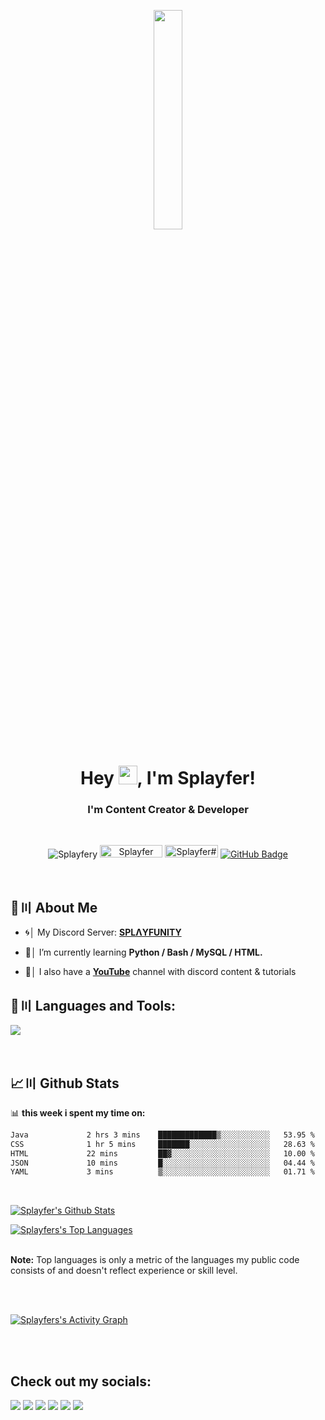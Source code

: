 <p align="center">
<a href="#"><img width="30%" height="auto" src="https://cdn.discordapp.com/attachments/985551183479463998/1001856009670758470/coding2.gif" height="175px"/></a>
</p>

<h1 align="center">Hey <img src="https://raw.githubusercontent.com/MartinHeinz/MartinHeinz/master/wave.gif" width="30px" height="30px">, I'm Splayfer!</h1>
<h3 align="center">I'm Content Creator & Developer</h3>

<br>


<p align="center">
    <img src="https://img.shields.io/github/followers/splayfery?label=Github&logo=github&style=flat-square" alt="Splayfery">
        <a href="https://youtube.com/splayfer"><img src="https://img.shields.io/youtube/channel/views/UCGvcLOmPKMv4JstBZezFkHA?label=YouTube&logo=YouTube&style=flat-square" alt="Splayfer" width="100" height="20"/></a>
    <a href="https://discord.gg/splayfer"><img src="https://img.shields.io/badge/Discord-7488cd?style=for-the-badge&logo=discord&logoColor=white" alt="Splayfer#9999" width="85" height="20"/></a>
    <a href="https://github.com/Splayfery?tab=followers"><img src="https://img.shields.io/github/followers/Splayfery?label=Followers&style=social" alt="GitHub Badge"></a>
</p>



<br>

## 🔎〣 About Me

- 🌀│ My Discord Server: **[SPLΛYFUNITY](https://discord.gg/V2Vc5hpRkH)**

- 🌱│ I’m currently learning **Python / Bash / MySQL / HTML.**

- 🎥│ I also have a **[YouTube](https://youtube.com/splayfer)** channel with discord content & tutorials

## 🚀〣 Languages and Tools:

![](https://skillicons.dev/icons?i=java,github,mysql,linux,bash,git,discord,bots,mongodb)

<br/>

## 📈〣 Github Stats

📊 **this week i spent my time on:**
<!--START_SECTION:waka-->

```txt
Java             2 hrs 3 mins    █████████████▒░░░░░░░░░░░   53.95 %
CSS              1 hr 5 mins     ███████░░░░░░░░░░░░░░░░░░   28.63 %
HTML             22 mins         ██▓░░░░░░░░░░░░░░░░░░░░░░   10.00 %
JSON             10 mins         █░░░░░░░░░░░░░░░░░░░░░░░░   04.44 %
YAML             3 mins          ▒░░░░░░░░░░░░░░░░░░░░░░░░   01.71 %
```

<!--END_SECTION:waka-->

  <br/>
    <p float="above">
    <a href="https://github.com/Splayfery/github-readme-stats"><img alt="Splayfer's Github Stats" src="https://github-readme-stats.vercel.app/api?username=Splayfery&show_icons=true&count_private=true&theme=react&hide_border=true&bg_color=0D1117" /></a>
    
  <a href="https://github.com/Splayfery/github-readme-stats"><img alt="Splayfers's Top Languages" src="https://github-readme-stats.vercel.app/api/top-langs/?username=Splayfery&langs_count=8&count_private=true&layout=compact&theme=react&hide_border=true&bg_color=0D1117" /></a>
    </p>
    <br/>
  <b>Note:</b> Top languages is only a metric of the languages my public code consists of and doesn't reflect experience or skill level.

<br/>
<br/>

<p align="right">

<a href="https://github.com/Splayfery/github-readme-activity-graph"><img alt="Splayfers's Activity Graph" src="https://activity-graph.herokuapp.com/graph?username=Splayfery&bg_color=0D1117&color=5BCDEC&line=5BCDEC&point=FFFFFF&hide_border=true" /></a>

</p>

<br/>
<br/>

## Check out my socials:
<p align="left">

<a href = "https://youtube.com/splayfer"><img src="https://img.icons8.com/fluent/48/000000/youtube.png"/></a>
<a href = "https://twitch.tv/splayfer"><img src="https://img.icons8.com/fluent/48/000000/twitch.png"/></a>
<a href = "https://twitter.com/Splayfer"><img src="https://img.icons8.com/fluent/48/000000/twitter.png"/></a>
<a href = "https://www.instagram.com/Splayfer/"><img src="https://img.icons8.com/fluent/48/000000/instagram-new.png"/></a>
<a href = "https://www.reddit.com/Splayfer/"><img src="https://img.icons8.com/fluent/48/000000/reddit.png"/></a>
<a href = "https://linktr.ee/Splayfer"><img src="https://img.icons8.com/color/48/000000/linktree.png"/></a>

</p>
